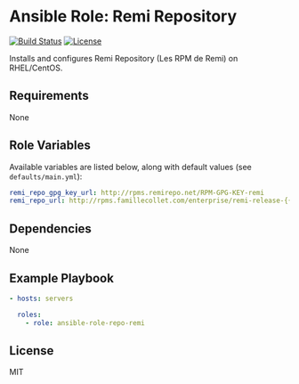 # Ansible Role: Remi Repository

[![Build Status](https://img.shields.io/travis/ANSI-RW/ansible-role-repo-remi.svg)](https://travis-ci.org/ANSI-RW/ansible-role-repo-remi) [![License](https://img.shields.io/badge/license-MIT-blue.svg)](https://raw.githubusercontent.com/ANSI-RW/ansible-role-repo-remi/master/LICENSE)

Installs and configures Remi Repository (Les RPM de Remi) on RHEL/CentOS.

## Requirements

None

## Role Variables

Available variables are listed below, along with default values (see `defaults/main.yml`):

```yaml
remi_repo_gpg_key_url: http://rpms.remirepo.net/RPM-GPG-KEY-remi
remi_repo_url: http://rpms.famillecollet.com/enterprise/remi-release-{{ ansible_distribution_major_version }}.rpm
```

## Dependencies

None

## Example Playbook

```yaml
- hosts: servers

  roles:
    - role: ansible-role-repo-remi
```

## License

MIT
